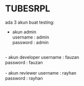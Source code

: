 # TUBESRPL
ada 3 akun buat testing:
<br />
- akun admin<br />
username : admin<br />
password : admin<br />
<br />
- akun developer
username : fauzan<br />
password : fauzan<br />
<br />
- akun reviewer
username : rayhan<br />
password : rayhan<br />
